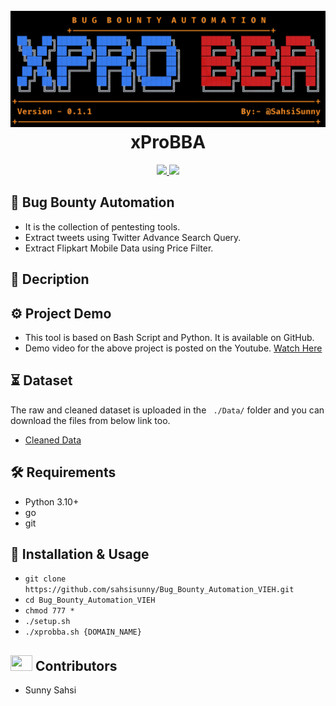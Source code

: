 <h1 align="center">
  <br>
  <a href="https://github.com/sahsisunny/Bug_Bounty_Automation_VIEH"><img src="https://github.com/sahsisunny/Bug_Bounty_Automation_VIEH/blob/main/src/banner.png" alt="xprobba"></a>
  <br>
  xProBBA
  <br>
</h1>


<p align="center">
  <a href="https://twitter.com/sahsisunny">
    <img src="https://img.shields.io/badge/twitter-%40SahsiSunny-blue">
  </a>
   <a href="https://www.instagram.com/sahsisunny/">
    <img src="https://img.shields.io/badge/instagram-%40SahsiSunny-cyan">
  </a>
</p>



## :open_file_folder:  Bug Bounty Automation
- It is the collection of pentesting tools.
- Extract tweets using Twitter Advance Search Query.
- Extract Flipkart Mobile Data using Price Filter.

## :memo: Decription
 

## :gear: Project Demo
- This tool is based on Bash Script and Python. It is available on GitHub.
- Demo video for the above project is posted on the Youtube. [Watch Here](https://youtu.be/xlX0bZGo5lM)

## :hourglass_flowing_sand: Dataset
The raw and cleaned dataset is uploaded in the ``` ./Data/``` folder and you can download the files from below link too.
- [Cleaned Data](https://github.com/sahsisunny/Bug_Bounty_Automation_VIEH)


## :hammer_and_wrench: Requirements
- Python 3.10+
- go
- git

## :mechanical_arm: Installation & Usage
- `git clone https://github.com/sahsisunny/Bug_Bounty_Automation_VIEH.git`
- `cd Bug_Bounty_Automation_VIEH`
- `chmod 777 *`
- `./setup.sh`
- `./xprobba.sh {DOMAIN_NAME}`


## <img src="https://raw.githubusercontent.com/TheDudeThatCode/TheDudeThatCode/master/Assets/Developer.gif" width=35 height=25> Contributors
- Sunny Sahsi
